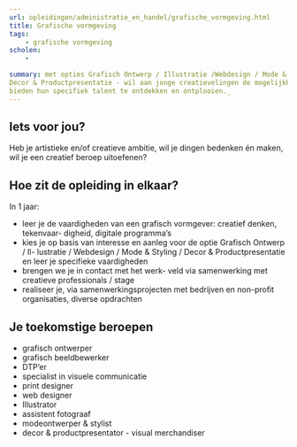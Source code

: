 ```yaml
---
url: opleidingen/administratie_en_handel/grafische_vormgeving.html
title: Grafische vormgeving
tags:
	- grafische vormgeving
scholen:
	-

summary: met opties Grafisch Ontwerp / Illustratie /Webdesign / Mode & Styling / 
Decor & Productpresentatie - wil aan jonge creatievelingen de mogelijkheid 
bieden hun specifiek talent te ontdekken en ontplooien._
---
```

## Iets voor jou?
Heb je artistieke en/of creatieve ambitie, wil je dingen bedenken én maken, 
wil je een creatief beroep uitoefenen?

## Hoe zit de opleiding in elkaar?

In 1 jaar: 

* leer je de vaardigheden van een grafisch 
vormgever: creatief denken, tekenvaar-
digheid, digitale programma’s
* kies je op basis van interesse en aanleg 
voor de optie Grafisch Ontwerp / Il-
lustratie / Webdesign / Mode & Styling 
/ Decor & Productpresentatie en leer je 
specifieke vaardigheden
* brengen we je in contact met het werk-
veld via samenwerking met creatieve 
professionals / stage
* realiseer je, via samenwerkingsprojecten
met bedrijven en non-profit organisaties, 
diverse opdrachten

## Je toekomstige beroepen
* grafisch ontwerper
* grafisch beeldbewerker
* DTP’er
* specialist in visuele
communicatie
* print designer
* web designer
* Illustrator
* assistent fotograaf
* modeontwerper & stylist
* decor & productpresentator - 
visual merchandiser